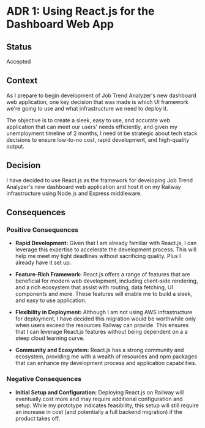 # ADR 1: Using React.js for the Dashboard Web App

## Status

Accepted

## Context

As I prepare to begin development of Job Trend Analyzer's new dashboard web application, one key decision that was made is which UI framework we're going to use and what infrastructure we need to deploy it.

The objective is to create a sleek, easy to use, and accurate web application that can meet our users' needs efficiently, and given my unemployment timeline of 2 months, I need ot be strategic about tech stack decisions to ensure low-to-no cost, rapid development, and high-quality output.

## Decision

I have decided to use React.js as the framework for developing Job Trend Analyzer's new dashboard web application and host it on my Railway infrastructure using Node.js and Express middleware.

## Consequences

### Positive Consequences

- **Rapid Development:** Given that I am already familiar with React.js, I can leverage this expertise to accelerate the development process. This will help me meet my tight deadlines without sacrificing quality. Plus I already have it set up.

- **Feature-Rich Framework:** React.js offers a range of features that are beneficial for modern web development, including client-side rendering, and a rich ecosystem that assist with routing, data fetching, UI components and more. These features will enable me to build a sleek, and easy to use application.

- **Flexibility in Deployment:** Although I am not using AWS infrastructure for deployment, I have decided this migration would be worthwhile only when users exceed the resources Railway can provide. This ensures that I can leverage React.js features without being dependent on a a steep cloud learning curve.

- **Community and Ecosystem:** React.js has a strong community and ecosystem, providing me with a wealth of resources and npm packages that can enhance my development process and application capabilities.

### Negative Consequences

- **Initial Setup and Configuration:** Deploying React.js on Railway will eventually cost more and may require additional configuration and setup. While my prototype indicates feasibility, this setup will still require an increase in cost (and potentially a full backend migration) if the product takes off.
